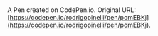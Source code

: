 # 

A Pen created on CodePen.io. Original URL: [https://codepen.io/rodrigopinelli/pen/pomEBKj](https://codepen.io/rodrigopinelli/pen/pomEBKj).

